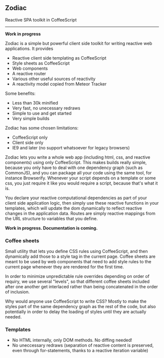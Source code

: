 
## Zodiac

Reactive SPA toolkit in CoffeeScript

---

**Work in progress**

Zodiac is a simple but powerful client side toolkit for writing reactive web applications. It provides

- Reactive client side templating as CoffeeScript
- Style sheets as CoffeeScript
- Web components
- A reactive router
- Various other useful sources of reactivity
- A reactivity model copied from Meteor Tracker

Some benefits:

- Less than 30k minified
- Very fast, no unecessary redraws
- Simple to use and get started
- Very simple builds

Zodiac has some chosen limitations:

- CoffeeScript only
- Client side only
- IE9 and later (no support whatsoever for legacy browsers)

Zodiac lets you write a whole web app (including html, css, and reactive components) using only CoffeeScript. This makes builds really simple, because you only have to deal with one dependency graph (such as CommonJS), and you can package all your code using the same tool, for instance Browserify. Whenever your script depends on a template or some css, you just require it like you would require a script, because that's what it is.

You declare your reactive computational dependencies as part of your client side application logic, then simply use these reactive functions in your templates, which will update the dom dynamically to reflect reactive changes in the application data. Routes are simply reactive mappings from the URL structure to variables that you define.

**Work in progress. Documentation is coming.**

### Coffee sheets

Small utility that lets you define CSS rules using CoffeeScript, and then dynamically add those to a style tag in the current page. Coffee sheets are meant to be used by web components that need to add style rules to the current page whenever they are rendered for the first time.

In order to minimize unpredictable rule overrides depending on order of requiry, we use several "levels", so that different coffee sheets included after one another get interlaced rather than being concatenated in the order of inclusion.

Why would anyone use CoffeeScript to write CSS? Mostly to make the styles part of the same dependency graph as the rest of the code, but also potentially in order to delay the loading of styles until they are actually needed.

### Templates

- No HTML internally, only DOM methods. No diffing needed!
- No uneccessary redraws (separation of reactive content is preserved, even through for-statements, thanks to a reactive iteration variable)
